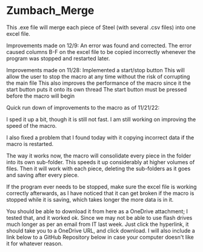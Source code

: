# Zumbach_Merge
This .exe file will merge each piece of Steel (with several .csv files) into one excel file.

Improvements made on 12/9:
  An error was found and corrected.  The error caused columns B-F on the excel file to be copied incorrectly whenever the program was stopped and restarted later.

Improvements made on 11/28:
Implemented a start/stop button
  This will allow the user to stop the macro at any time without the risk of corrupting the main file
  This also improves the performance of the macro since it the start button puts it onto its own thread
  The start button must be pressed before the macro will begin

Quick run down of improvements to the macro as of 11/21/22: 

I sped it up a bit, though it is still not fast.  I am still working on improving the speed of the macro.

I also fixed a problem that I found today with it copying incorrect data if the macro is restarted.

The way it works now, the macro will consolidate every piece in the folder into its own sub-folder.  This speeds it up considerably at higher volumes of files.  Then it will work with each piece, deleting the sub-folders as it goes and saving after every piece.  

If the program ever needs to be stopped, make sure the excel file is working correctly afterwards, as I have noticed that it can get broken if the macro is stopped while it is saving, which takes longer the more data is in it.  

You should be able to download it from here as a OneDrive attachment; I tested that, and it worked ok.  Since we may not be able to use flash drives much longer as per an email from IT last week.  Just click the hyperlink, it should take you to a OneDrive URL, and click download.  I will also include a link below to a GitHub Repository below in case your computer doesn't like it for whatever reason.
